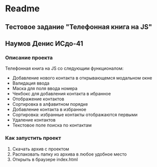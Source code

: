 # Readme
## Тестовое задание "Телефонная книга на JS"

## Наумов Денис ИСдо-41

### Описание проекта
Телефонная книга на JS со следующим функционалом:
- Добавление нового контакта в открывающемся модальном окне
 - Валидация ввода
 - Маска для поля ввода номера
 - Чекбокс для добавления контакта в ибранное
- Отображение контактов
 - Сортировка в алфавитном порядке
- Добавление контакта в избранное
 - Сортировка: избранные контакты отображаются первыми
- Удаление контактов
- Текстовое поле поиска по контактам

### Как запустить проект
1. Скачать архив с проектом
2. Распаковать папку из архива в любое удобное место
3. Открыть в браузере index.html